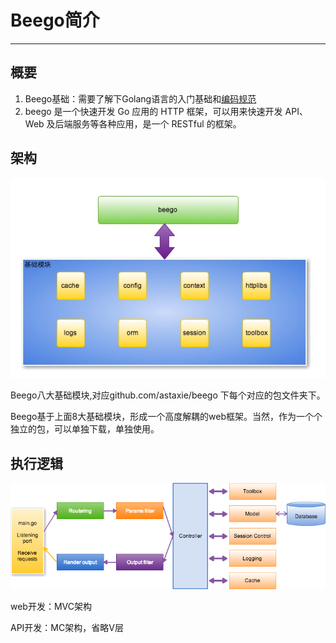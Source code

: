 # Beego**简介**

---

## 概要

1. Beego基础：需要了解下Golang语言的入门基础和[编码规范](https://studygolang.com/articles/2059)
2. beego 是一个快速开发 Go 应用的 HTTP 框架，可以用来快速开发 API、Web 及后端服务等各种应用，是一个 RESTful 的框架。

## 架构

![](/assets/beego_framework.png)

Beego八大基础模块,对应github.com/astaxie/beego 下每个对应的包文件夹下。

Beego基于上面8大基础模块，形成一个高度解耦的web框架。当然，作为一个个独立的包，可以单独下载，单独使用。



## 执行逻辑

![](/assets/beego_mvc.png)

web开发：MVC架构

API开发：MC架构，省略V层

